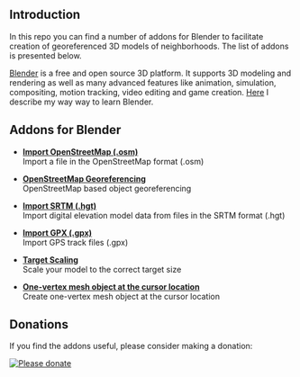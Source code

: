 ## Introduction

In this repo you can find a number of addons for Blender to facilitate creation of georeferenced 3D models of neighborhoods. The list of addons is presented below.

[Blender](http://www.blender.org) is a free and open source 3D platform. It supports 3D modeling and rendering as well as many advanced features like animation, simulation, compositing, motion tracking, video editing and game creation.
[Here](https://github.com/vvoovv/blender-geo/wiki/Learning-Blender) I describe my way way to learn Blender.


## Addons for Blender

* **[Import OpenStreetMap (.osm)](https://github.com/vvoovv/blender-geo/wiki/Import-OpenStreetMap-(.osm))**
<br>Import a file in the OpenStreetMap format (.osm)

* **[OpenStreetMap Georeferencing](https://github.com/vvoovv/blender-geo/wiki/OpenStreetMap-Georeferencing)**
<br>OpenStreetMap based object georeferencing

* **[Import SRTM (.hgt)](https://github.com/vvoovv/blender-geo/wiki/Import-SRTM-(.hgt))**
<br>Import digital elevation model data from files in the SRTM format (.hgt)

* **[Import GPX (.gpx)](https://github.com/vvoovv/blender-geo/wiki/Import-GPX-(.gpx))**
<br>Import GPS track files (.gpx)

* **[Target Scaling](https://github.com/vvoovv/blender-geo/wiki/Target-Scaling)**
<br>Scale your model to the correct target size

* **[One-vertex mesh object at the cursor location](https://github.com/vvoovv/blender-geo/wiki/One-vertex-mesh-object-at-the-cursor-location)**
<br>Create one-vertex mesh object at the cursor location


## Donations
If you find the addons useful, please consider making a donation:

[![Please donate](https://www.paypalobjects.com/en_US/GB/i/btn/btn_donateCC_LG.gif)](https://www.paypal.com/cgi-bin/webscr?cmd=_s-xclick&hosted_button_id=NNQBWQ6TH2N7N)
